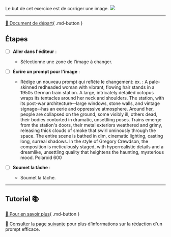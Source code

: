 <style>.md-footer{display:none;}</style>
Le but de cet exercice est de corriger une image. 
<img src="../assets/image/04_rosie_pieuvre.png">
***

[📁 Document de départ](../assets/image/04_rosie_pieuvre.png){ .md-button }   <br>


## Étapes

- [ ] **Aller dans l'éditeur** :
   - Sélectionne une zone de l'image à changer.

- [ ] **Écrire un prompt pour l'image** :
   - Rédige un nouveau prompt qui reflète le changement: ex. : A pale-skinned redheaded woman with vibrant, flowing hair stands in a 1950s German train station. A large, intricately detailed octopus wraps its tentacles around her neck and shoulders. The station, with its post-war architecture--large windows, stone walls, and vintage signage--has an eerie and oppressive atmosphere. Around her, people are collapsed on the ground, some visibly ill, others dead, their bodies contorted in dramatic, unsettling poses. Trains emerge from the station's doors, their metal exteriors weathered and grimy, releasing thick clouds of smoke that swirl ominously through the space. The entire scene is bathed in dim, cinematic lighting, casting long, surreal shadows. In the style of Gregory Crewdson, the composition is meticulously staged, with hyperrealistic details and a dreamlike, unsettling quality that heightens the haunting, mysterious mood. Polaroid 600

- [ ] **Soumet la tâche** :
  - Soumet la tâche. 

***

## Tutoriel 📚

[📖 Pour en savoir plus](https://cmontmorency365-my.sharepoint.com/:v:/g/personal/flpilote_cmontmorency_qc_ca/EY9dtF_-ufRCjjN1VH3iur8BQdCxPXhcGceQbxaFUzU7YA?nav=eyJyZWZlcnJhbEluZm8iOnsicmVmZXJyYWxBcHAiOiJPbmVEcml2ZUZvckJ1c2luZXNzIiwicmVmZXJyYWxBcHBQbGF0Zm9ybSI6IldlYiIsInJlZmVycmFsTW9kZSI6InZpZXciLCJyZWZlcnJhbFZpZXciOiJNeUZpbGVzTGlua0NvcHkifX0&e=oorTvU){ .md-button }   <br>

[📖 Consulter la page suivante](../ai/prompt.md) pour plus d’informations sur la rédaction d'un prompt efficace.



